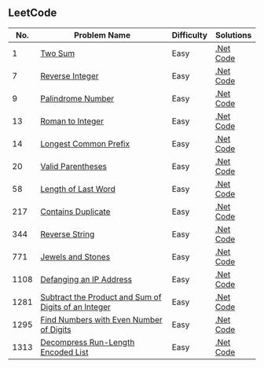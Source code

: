 ## LeetCode
| No. | Problem Name | Difficulty | Solutions |
|-----|--------------|------------|----------|
| 1 | [Two Sum](https://leetcode.com/problems/two-sum/) | Easy | [.Net Code](dotnet/0001) |
| 7 | [Reverse Integer](https://leetcode.com/problems/reverse-integer) | Easy | [.Net Code](dotnet/0007) |
| 9 | [Palindrome Number](https://leetcode.com/problems/palindrome-number) | Easy | [.Net Code](dotnet/0009) |
| 13 | [Roman to Integer](https://leetcode.com/problems/roman-to-integer) | Easy | [.Net Code](dotnet/0013) |
| 14 | [Longest Common Prefix](https://leetcode.com/problems/longest-common-prefix) | Easy | [.Net Code](dotnet/0014) |
| 20 | [Valid Parentheses](https://leetcode.com/problems/valid-parentheses) | Easy | [.Net Code](dotnet/0020) |
| 58 | [Length of Last Word](https://leetcode.com/problems/length-of-last-word) | Easy | [.Net Code](dotnet/0058) |
| 217 | [Contains Duplicate](https://leetcode.com/problems/contains-duplicate) | Easy | [.Net Code](dotnet/0217) |
| 344 | [Reverse String](https://leetcode.com/problems/reverse-string) | Easy | [.Net Code](dotnet/0344) |
| 771 | [Jewels and Stones](https://leetcode.com/problems/jewels-and-stones) | Easy | [.Net Code](dotnet/0771) |
| 1108 | [Defanging an IP Address](https://leetcode.com/problems/defanging-an-ip-address) | Easy | [.Net Code](dotnet/1108) |
| 1281 | [Subtract the Product and Sum of Digits of an Integer](https://leetcode.com/problems/subtract-the-product-and-sum-of-digits-of-an-integer) | Easy | [.Net Code](dotnet/1281) |
| 1295 | [Find Numbers with Even Number of Digits](https://leetcode.com/problems/find-numbers-with-even-number-of-digits) | Easy | [.Net Code](dotnet/1295) |
| 1313 | [Decompress Run-Length Encoded List](https://leetcode.com/problems/decompress-run-length-encoded-list) | Easy | [.Net Code](dotnet/1313) |